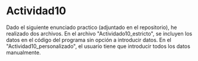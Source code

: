 # Actividad10

Dado el siguiente enunciado practico (adjuntado en el repositorio), he realizado dos archivos. En el archivo "Actividado10_estricto", se incluyen los datos en el código del programa sin opción a introducir datos. En el "Actividad10_personalizado", el usuario tiene que introducir todos los datos manualmente. 
